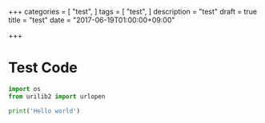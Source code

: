 +++
categories = [
  "test",
]
tags = [
  "test",
]
description = "test"
draft = true
title = "test"
date = "2017-06-19T01:00:00+09:00"

+++

# Test Code

```python
import os
from urilib2 import urlopen

print('Hello world')
```
